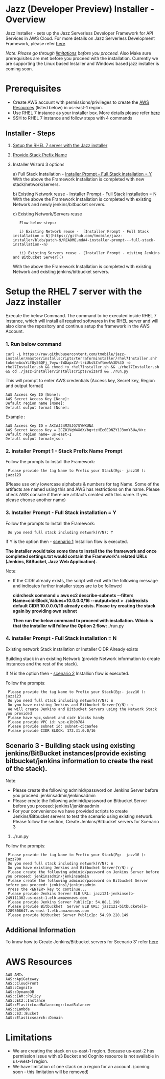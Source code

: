 # Jazz (Developer Preview) Installer - Overview

Jazz Installer - sets up the Jazz Serverless Developer Framework for API Services in AWS Cloud.
For more details on Jazz Serverless Development Framework, please refer [here](https://github.com/tmobile/jazz-core/wiki).

*Note: Please go through [limitations](#limitations) before you proceed.*
       Also Make sure prerequisites are met before you proceed with the installation.
       Currently we are supporting the Linux based Installer and Windows based jazz installer is coming soon. 

# Prerequisites
* Create AWS account with permissions/privileges to create the 
  [AWS Resources](#aws-resources) (listed below) in us-east-1 region. 
* Use RHEL 7 instance as your installer box. More details please refer [here](https://github.com/tmobile/jazz-installer/wiki/Launch-AWS-RHEL7-Instance-for-Installer)
* SSH to RHEL 7 instance and follow steps with 4 commands


## Installer - Steps
1) [Setup the RHEL 7 server with the Jazz installer](https://github.com/tmobile/jazz-installer/blob/patch-9/README.md#setup-the-rhel-7-server-with-the-jazz-installer)
2) [Provide Stack Prefix Name ](https://github.com/tmobile/jazz-installer/blob/patch-9/README.md#2-installer-prompt-1---stack-prefix-name-prompt)
3) Installer Wizard 3 options

     a) Full Stack Installation - [Installer Prompt - Full Stack installation = Y](https://github.com/tmobile/jazz-installer/blob/patch-9/README.md#3-installer-prompt---full-stack-installation--y)
     With the above the Framework Installation is completed with new stack/network/servers.

     b) Existing Network reuse - [Installer Prompt - Full Stack installation = N](https://github.com/tmobile/jazz-installer/blob/patch-9/README.md#4-installer-prompt---full-stack-installation--n)
     With the above the Framework Installation is completed with existing Network and newly jenkins/bitbucket servers.

     c) Existing Network/Servers reuse 
     
          Flow below steps:
	  
          i) Existing Network reuse -  [Installer Prompt - Full Stack installation = N](https://github.com/tmobile/jazz-installer/blob/patch-9/README.md#4-installer-prompt---full-stack-installation--n)
	 
          ii) Existing Servers reuse - [Installer Prompt - xisting Jenkins and Bitbucket Server]()
     With the above the Framework Installation is completed with existing Network and existing jenkins/bitbucket servers.


# Setup the RHEL 7 server with the Jazz installer

Execute the below Command. The command to be executed inside RHEL 7 instance, which will install all required softwares in the RHEL server and will also clone the repository and continue setup the framework in the AWS Account.

### 1. Run below command
    curl -L https://raw.githubusercontent.com/tmobile/jazz-installer/master/installscripts/terraforminstaller/rhel7Installer.sh?token=AcuYLfUy56QFj_7wyw-tWDapxZV-triUks5ZnYtmwA%3D%3D -o rhel7Installer.sh && chmod +x rhel7Installer.sh && ./rhel7Installer.sh && cd ./jazz-installer/installscripts/wizard && ./run.py
  
This will prompt to enter AWS credentials (Access key, Secret key, Region and output format)

    AWS Access Key ID [None]:
    AWS Secret Access Key [None]:
    Default region name [None]:
    Default output format [None]: 
		
Example : 

    AWS Access Key ID = AKIAJ24MZSJQ7SYWXUNA
    AWS Secret Access Key = 2CZO1VgW4XdX/bg+tzHEc0E9NZY1J3omY6Uw/N+c
    Default region name= us-east-1
    Default output format=json

 ### 2. Installer Prompt 1 - Stack Prefix Name Prompt
  Follow the prompts to Install the Framework: 
  
     Please provide the tag Name to Prefix your Stack(Eg:- jazz10 ): jazz123
 
  (Please use only lowercase alphabets & numbers for tag Name. Some of the artifacts are named using this and AWS has restrictions on the name. Please check AWS console if there are artifacts created with this name. If yes please choose another name)
 

 ### 3. Installer Prompt - Full Stack installation = Y

 Follow the prompts to Install the Framework: 
 
     Do you need full stack including network(Y/N): Y
     
   If Y is the option then - [scenario 1](https://github.com/tmobile/jazz-installer/wiki/Jazz-Installation-scenarios#scenario-1---building-full-stack-network-instances-and-the-rest-of-the-stack) Installion flow is executed.

   **The installer would take some time to install the the framework and once completed settings.txt would contain the Framework's related URLs (Jenkins, BitBucket, Jazz Web Application).**


 Note: 
 * If the CIDR already exists, the script will exit with the following message and indicates further installer steps are to be followed
 
     **cidrcheck command =  aws ec2 describe-subnets --filters Name=cidrBlock,Values=10.0.0.0/16 --output=text > ./cidrexists
     default CIDR 10.0.0.0/16 already exists. Please try creating the stack again by providing own subnet**

   **Then run the below command to proceed with installation. Which is that the installer will follow the Option 2 flow:**
     ./run.py

 ### 4. Installer Prompt - Full Stack installation = N 
 
 Existing network Stack installation or Installer CIDR Already exists

 Building stack in an existing Network (provide Network information to create instances and the rest of the stack).
 
     
   If N is the option then - [scenario 2](https://github.com/tmobile/jazz-installer/wiki/Jazz-Installation-scenarios#scenario-2---building-stack-in-an-existing-network-provide-network-information-to-create-instances-and-the-rest-of-the-stack) Installion flow is executed.

Follow the prompts:

     Please provide the tag Name to Prefix your Stack(Eg:- jazz10 ): jazz123
     Do you need full stack including network(Y/N): n
     Do you have existing Jenkins and Bitbucket Server(Y/N): n
     We will create Jenkins and Bitbucket Servers using the Network Stack you provided
     Please have vpc,subnet and cidr blocks handy
     Please provide VPC id: vpc-e1b9b784
     Please provide subnet id: subnet-c5caafee
     Please provide CIDR BLOCK: 172.31.0.0/16
     
## Scenario 3 - Building stack using existing jenkins/BitBucket instances(provide existing bitbucket/jenkins information to create the rest of the stack).

Note: 

* Please create the following adminid/password on Jenkins Server before you proceed: jenkinsadmin/jenkinsadmin
* Please create the following adminid/password on Bitbucket Server before you proceed: jenkins1/jenkinsadmin
* For your convenience we have provided scripts to create Jenkins/Bitbucket servers to test the scenario using existing network.
Please follow the section,
Create Jenkins/Bitbucket servers for Scenario 3

1. ./run.py

Follow the prompts:

     Please provide the tag Name to Prefix your Stack(Eg:- jazz10 ): jazz700
     Do you need full stack including network(Y/N): n
     Do you have existing Jenkins and Bitbucket Server(Y/N): y
     Please create the following adminid/password on Jenkins Server before you proceed: jenkinsadmin/jenkinsadmin
     Please create the following adminid/password on Bitbucket Server before you proceed: jenkins1/jenkinsadmin
     Press the <ENTER> key to continue...
     Please provide Jenkins Server ELB URL: jazz121-jenkinselb-249111302.us-east-1.elb.amazonaws.com
     Please provide Jenkins Server PublicIp: 54.88.1.198
     Please provide Bitbuckket  Server ELB URL: jazz121-bitbucketelb-1289508647.us-east-1.elb.amazonaws.com
     Please provide bitbucket Server PublicIp: 54.90.228.149




## Additional Information

To know how to 
Create Jenkins/Bitbucket servers for Scenario 3' refer [here](https://github.com/tmobile/jazz-installer/wiki/Jazz-Installation-scenarios#create-jenkinsbitbucket-servers-for-scenario-3)


    
# AWS Resources 
    AWS AMIs
    AWS::ApiGateway
    AWS::CloudFront
    AWS::Cognito
    AWS::DynamoDB
    AWS::IAM::Policy
    AWS::EC2::Instance
    AWS::ElasticLoadBalancing::LoadBalancer
    AWS::Lambda
    AWS::S3::Bucket
    AWS::Elasticsearch::Domain

# Limitations
* We are creating the stack on us-east-1 region. Because us-east-2 has permission issue with s3 Bucket and Cognito resource is not available in us-west-1 region.
* We have limitation of one stack on a region for an account. (coming soon - this limitation will be removed)

